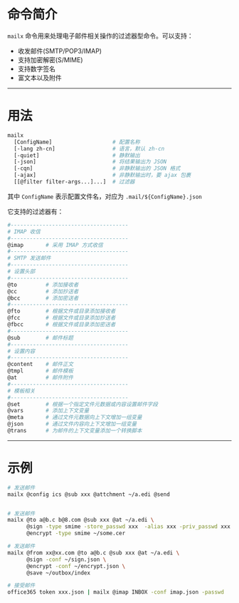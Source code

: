 # 命令简介 

`mailx` 命令用来处理电子邮件相关操作的过滤器型命令。可以支持：

- 收发邮件(SMTP/POP3/IMAP)
- 支持加密解密(S/MIME)
- 支持数字签名
- 富文本以及附件

-------------------------------------------------------------
# 用法


```bash
mailx 
  [ConfigName]                   # 配置名称
  [-lang zh-cn]                  # 语言，默认 zh-cn
  [-quiet]                       # 静默输出
  [-json]                        # 将结果输出为 JSON
  [-cqn]                         # 非静默输出的 JSON 格式
  [-ajax]                        # 非静默输出时，要 ajax 包裹
  [[@filter filter-args...]...]  # 过滤器
```

其中 `ConfigName` 表示配置文件名，对应为 `.mail/${ConfigName}.json`


它支持的过滤器有：

```bash
#-------------------------------------
# IMAP 收信
#-------------------------------------
@imap       # 采用 IMAP 方式收信
#-------------------------------------
# SMTP 发送邮件
#-------------------------------------
# 设置头部
#-------------------------------------
@to         # 添加接收者
@cc         # 添加抄送者
@bcc        # 添加密送者
#-------------------------------------
@fto        # 根据文件或目录添加接收者
@fcc        # 根据文件或目录添加抄送者
@fbcc       # 根据文件或目录添加密送者
#-------------------------------------
@sub        # 邮件标题
#-------------------------------------
# 设置内容
#-------------------------------------
@content    # 邮件正文
@tmpl       # 邮件模板
@at         # 邮件附件
#-------------------------------------
# 模板相关
#-------------------------------------
@set        # 根据一个指定文件元数据或内容设置邮件字段
@vars       # 添加上下文变量
@meta       # 通过文件元数据向上下文增加一组变量
@json       # 通过文件内容向上下文增加一组变量
@trans      # 为邮件的上下文变量添加一个转换脚本
```

-------------------------------------------------------------
# 示例

```bash 
# 发送邮件
mailx @config ics @sub xxx @attchment ~/a.edi @send


# 发送邮件
mailx @to a@b.c b@8.com @sub xxx @at ~/a.edi \
      @sign -type smime -store_passwd xxx  -alias xxx -priv_passwd xxx ~/path.store.pfx \
      @encrypt -type smime ~/some.cer

# 发送邮件
mailx @from xx@xx.com @to a@b.c @sub xxx @at ~/a.edi \
      @sign -conf ~/sign.json \
      @encrypt -conf ~/encrypt.json \
      @save ~/outbox/index

# 接受邮件
office365 token xxx.json | mailx @imap INBOX -conf imap.json -passwd 
```
